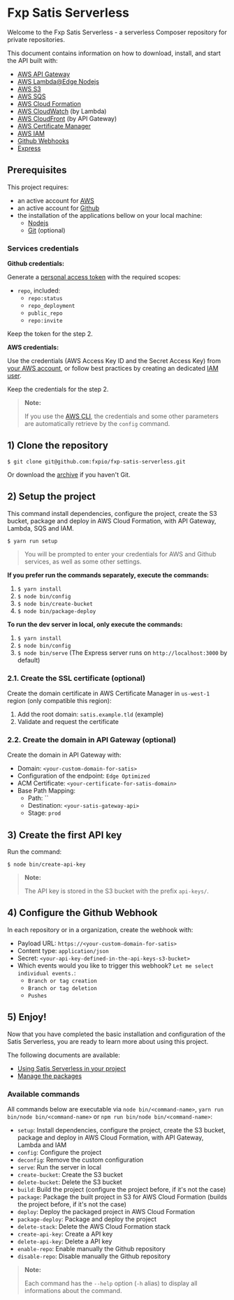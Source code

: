 Fxp Satis Serverless
====================

Welcome to the Fxp Satis Serverless - a serverless Composer repository for private repositories.

This document contains information on how to download, install, and start the API built with:

- [AWS API Gateway](https://aws.amazon.com/api-gateway)
- [AWS Lambda@Edge Nodejs](https://aws.amazon.com/lambda)
- [AWS S3](https://aws.amazon.com/s3)
- [AWS SQS](https://aws.amazon.com/sqs)
- [AWS Cloud Formation](https://aws.amazon.com/cloudformation)
- [AWS CloudWatch](https://aws.amazon.com/cloudwatch) (by Lambda)
- [AWS CloudFront](https://aws.amazon.com/cloudfront) (by API Gateway)
- [AWS Certificate Manager](https://aws.amazon.com/certificate-manager)
- [AWS IAM](https://aws.amazon.com/iam)
- [Github Webhooks](https://developer.github.com/webhooks)
- [Express](http://expressjs.com)

## Prerequisites

This project requires:

- an active account for [AWS](https://aws.amazon.com)
- an active account for [Github](https://github.com)
- the installation of the applications bellow on your local machine:
  - [Nodejs](https://nodejs.org)
  - [Git](https://git-scm.com) (optional)

### Services credentials

**Github credentials:**

Generate a [personal access token](https://github.com/settings/tokens) with the required scopes:

- `repo`, included:
  - `repo:status`
  - `repo_deployment`
  - `public_repo`
  - `repo:invite`

Keep the token for the step 2.

**AWS credentials:**

Use the credentials (AWS Access Key ID and the Secret Access Key) from [your AWS account](https://console.aws.amazon.com/iam/home?#/security_credential),
or follow best practices by creating an dedicated [IAM user](https://console.aws.amazon.com/iam).

Keep the credentials for the step 2.

> **Note:**
>
> If you use the [AWS CLI](https://aws.amazon.com/cli), the credentials and some other parameters are automatically
> retrieve by the `config` command.


## 1) Clone the repository

```
$ git clone git@github.com:fxpio/fxp-satis-serverless.git
```

Or download the [archive](https://github.com/fxpio/fxp-satis-serverless/archive/master.zip) if you haven't Git.


## 2) Setup the project

This command install dependencies, configure the project, create the S3 bucket, package and deploy in
AWS Cloud Formation, with API Gateway, Lambda, SQS and IAM.

```
$ yarn run setup
```

> You will be prompted to enter your credentials for AWS and Github services, as well as some other settings.

**If you prefer run the commands separately, execute the commands:**

1. `$ yarn install`
2. `$ node bin/config`
3. `$ node bin/create-bucket`
4. `$ node bin/package-deploy`

**To run the dev server in local, only execute the commands:**

1. `$ yarn install`
2. `$ node bin/config`
3. `$ node bin/serve` (The Express server runs on `http://localhost:3000` by default)

### 2.1. Create the SSL certificate (optional)
         
Create the domain certificate in AWS Certificate Manager in `us-west-1` region (only compatible this region):

1. Add the root domain: `satis.example.tld` (example)
2. Validate and request the certificate

### 2.2. Create the domain in API Gateway (optional)

Create the domain in API Gateway with:

- Domain: `<your-custom-domain-for-satis>`
- Configuration of the endpoint: `Edge Optimized`
- ACM Certificate: `<your-certificate-for-satis-domain>`
- Base Path Mapping:
  - Path: ``
  - Destination: `<your-satis-gateway-api>`
  - Stage: `prod`


## 3) Create the first API key

Run the command:

```
$ node bin/create-api-key
```

> **Note:**
>
> The API key is stored in the S3 bucket with the prefix `api-keys/`.


## 4) Configure the Github Webhook

In each repository or in a organization, create the webhook with:

- Payload URL: `https://<your-custom-domain-for-satis>`
- Content type: `application/json`
- Secret: `<your-api-key-defined-in-the-api-keys-s3-bucket>`
- Which events would you like to trigger this webhook? `Let me select individual events.`:
  - `Branch or tag creation`
  - `Branch or tag deletion`
  - `Pushes`


## 5) Enjoy!

Now that you have completed the basic installation and configuration of the Satis Serverless, you are ready to learn
more about using this project.

The following documents are available:

- [Using Satis Serverless in your project](include-in-project.md)
- [Manage the packages](manage-packages.md)

### Available commands

All commands below are executable via `node bin/<command-name>`, `yarn run bin/node bin/<command-name>`
or `npm run bin/node bin/<command-name>`:

- `setup`: Install dependencies, configure the project, create the S3 bucket, package and deploy in
  AWS Cloud Formation, with API Gateway, Lambda and IAM
- `config`: Configure the project
- `deconfig`: Remove the custom configuration
- `serve`: Run the server in local
- `create-bucket`: Create the S3 bucket
- `delete-bucket`: Delete the S3 bucket
- `build`: Build the project (configure the project before, if it's not the case)
- `package`: Package the built project in S3 for AWS Cloud Formation (builds the project before, if it's not the case)
- `deploy`: Deploy the packaged project in AWS Cloud Formation
- `package-deploy`: Package and deploy the project
- `delete-stack`: Delete the AWS Cloud Formation stack
- `create-api-key`: Create a API key
- `delete-api-key`: Delete a API key
- `enable-repo`: Enable manually the Github repository
- `disable-repo`: Disable manually the Github repository

> **Note:**
>
> Each command has the `--help` option (`-h` alias) to display all informations about the command.
